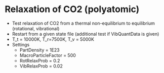 # Relaxation of CO2 (polyatomic)
* Test relaxation of CO2 from a thermal non-equilibrium to equilibrium (rotational, vibrational)
* Restart from a given state file (additional test if VibQuantData is given)
* T_t = 10000K, T_r=7500K, T_v = 5000K
* Settings
  * PartDensity           = 1E23
  * MacroParticleFactor   = 500
  * RotRelaxProb          = 0.2
  * VibRelaxProb          = 0.02
